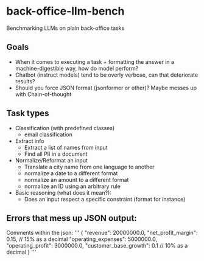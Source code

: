 # back-office-llm-bench
Benchmarking LLMs on plain back-office tasks

## Goals

- When it comes to executing a task + formatting the answer in a machine-digestible way, how do model perform?
- Chatbot (instruct models) tend to be overly verbose, can that deteriorate results?
- Should you force JSON format (jsonformer or other)? Maybe messes up with Chain-of-thought


## Task types
- Classification (with predefined classes)
  - email classification
- Extract info
  - Extract a list of names from input
  - Find all PII in a document
- Normalize/Reformat an input
  - Translate a city name from one language to another
  - normalize a date to a different format
  - normalize an amount to a different format
  - normalize an ID using an arbitrary rule
- Basic reasoning (what does it mean?):
  - Does an input respect a specific constraint (format for instance)

## Errors that mess up JSON output:

Comments within the json:
'''
{
"revenue": 20000000.0,
"net_profit_margin": 0.15, // 15% as a decimal
"operating_expenses": 5000000.0,
"operating_profit": 3000000.0,
"customer_base_growth": 0.1 // 10% as a decimal
}
'''